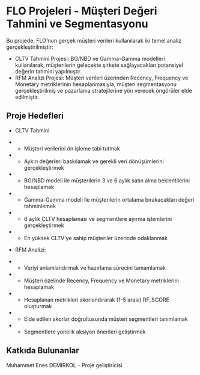 # FLO Projeleri - Müşteri Değeri Tahmini ve Segmentasyonu
Bu projede, FLO'nun gerçek müşteri verileri kullanılarak iki temel analiz gerçekleştirilmiştir:

* CLTV Tahmini Projesi:
BG/NBD ve Gamma-Gamma modelleri kullanılarak, müşterilerin gelecekte şirkete sağlayacakları potansiyel değerin tahmini yapılmıştır.
* RFM Analizi Projesi:
Müşteri verileri üzerinden Recency, Frequency ve Monetary metriklerinin hesaplanmasıyla, müşteri segmentasyonu gerçekleştirilmiş ve pazarlama stratejilerine yön verecek öngörüler elde edilmiştir.

## Proje Hedefleri

* CLTV Tahmini

* * Müşteri verilerini ön işleme tabi tutmak
* * Aykırı değerleri baskılamak ve gerekli veri dönüşümlerini gerçekleştirmek
* * BG/NBD modeli ile müşterilerin 3 ve 6 aylık satın alma beklentilerini hesaplamak
* * Gamma-Gamma modeli ile müşterilerin ortalama bırakacakları değeri tahminlemek
* * 6 aylık CLTV hesaplaması ve segmentlere ayırma işlemlerini gerçekleştirmek
* * En yüksek CLTV’ye sahip müşteriler üzerinde odaklanmak

* RFM Analizi:

* * Veriyi anlamlandırmak ve hazırlama sürecini tamamlamak
* * Müşteri özelinde Recency, Frequency ve Monetary metriklerini hesaplamak
* * Hesaplanan metrikleri skorlandırarak (1-5 arası) RF_SCORE oluşturmak
* * Elde edilen skorlar doğrultusunda müşteri segmentleri tanımlamak
* * Segmentlere yönelik aksiyon önerileri geliştirmek


## Katkıda Bulunanlar
Muhammet Enes DEMIRKOL – Proje geliştiricisi
